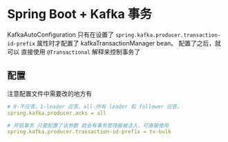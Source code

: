 # Spring Boot + Kafka 事务 

KafkaAutoConfiguration 只有在设置了 `spring.kafka.producer.transaction-id-prefix` 属性时才配置了 kafkaTransactionManager bean。
配置了之后，就可以 直接使用 `@Transactional` 解释来控制事务了

## 配置

注意配置文件中需要改的地方有

```yaml
# 0-不应答。1-leader 应答。all-所有 leader 和 follower 应答。
spring.kafka.producer.acks = all

# 开启事务 只要配置了该参数 就会有事务管理器被注入，可直接使用
spring.kafka.producer.transaction-id-prefix = tx-bulk
```

